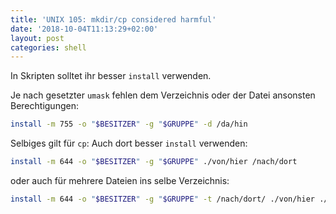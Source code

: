 ```yaml
---
title: 'UNIX 105: mkdir/cp considered harmful'
date: '2018-10-04T11:13:29+02:00'
layout: post
categories: shell
---
```


In Skripten solltet ihr besser `install` verwenden.

Je nach gesetzter `umask` fehlen dem Verzeichnis oder der Datei ansonsten Berechtigungen:
```bash
install -m 755 -o "$BESITZER" -g "$GRUPPE" -d /da/hin
```

Selbiges gilt für `cp`: Auch dort besser `install` verwenden:
```bash
install -m 644 -o "$BESITZER" -g "$GRUPPE" ./von/hier /nach/dort
```

oder auch für mehrere Dateien ins selbe Verzeichnis:
```bash
install -m 644 -o "$BESITZER" -g "$GRUPPE" -t /nach/dort/ ./von/hier ./und/hier
```
